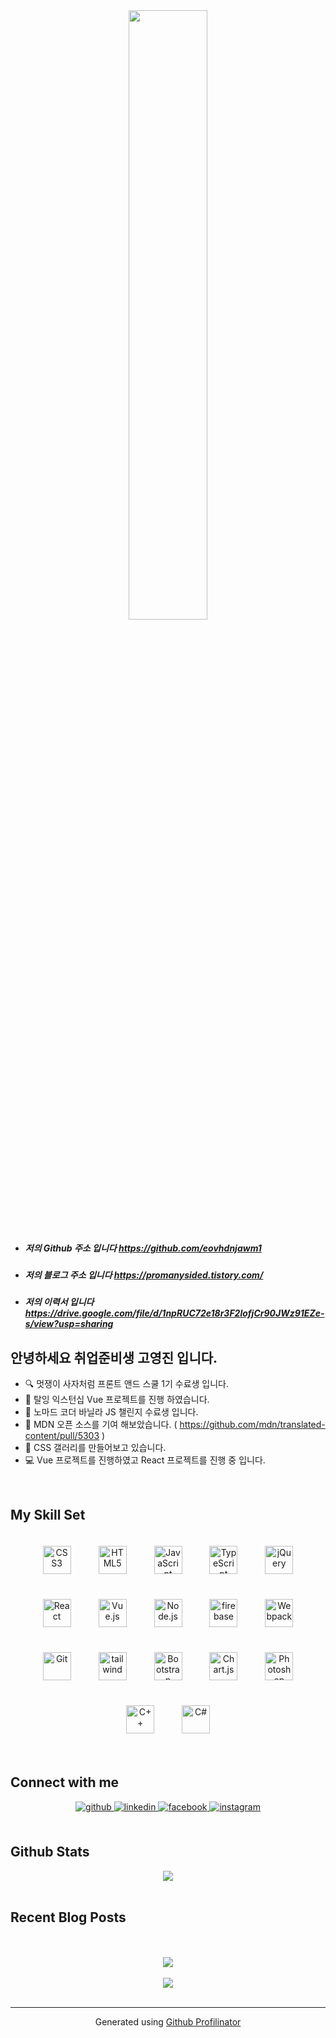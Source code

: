 <div align="center">
<img src="https://rishavanand.github.io/static/images/greetings.gif" align="center" style="width: 50%" />
</div>  
  

- ##### 저의 Github 주소 입니다 https://github.com/eovhdnjawm1  
- ##### 저의 블로그 주소 입니다 https://promanysided.tistory.com/
- ##### 저의 이력서 입니다 https://drive.google.com/file/d/1npRUC72e18r3F2lofjCr90JWz91EZe-s/view?usp=sharing
  
## 안녕하세요 취업준비생 고영진 입니다.
- 🔍 멋쟁이 사자처럼 프론트 앤드 스쿨 1기 수료생 입니다.
- 🧾 탈잉 익스턴십 Vue 프로젝트를 진행 하였습니다.
- 🧾 노마드 코더 바닐라 JS 챌린지 수료생 입니다.
- 🧾 MDN 오픈 소스를 기여 해보았습니다. ( https://github.com/mdn/translated-content/pull/5303 )
- 📙 CSS 갤러리를 만들어보고 있습니다.
- 💻 Vue 프로젝트를 진행하였고 React 프로젝트를 진행 중 입니다.

<br/>  


## My Skill Set  
 
<div align="center">  
<img style="margin: 20px" src="https://profilinator.rishav.dev/skills-assets/css3-original-wordmark.svg" alt="CSS3" height="45" />  
<img style="margin: 20px" src="https://profilinator.rishav.dev/skills-assets/html5-original-wordmark.svg" alt="HTML5" height="45" />  
<img style="margin: 20px" src="https://profilinator.rishav.dev/skills-assets/javascript-original.svg" alt="JavaScript" height="45" />  
<img style="margin: 20px" src="https://profilinator.rishav.dev/skills-assets/typescript-original.svg" alt="TypeScript" height="45" />  
<img style="margin: 20px" src="https://profilinator.rishav.dev/skills-assets/jquery.png" alt="jQuery" height="45" />  
<img style="margin: 20px" src="https://profilinator.rishav.dev/skills-assets/react-original-wordmark.svg" alt="React" height="45" />  
<img style="margin: 20px" src="https://profilinator.rishav.dev/skills-assets/vuejs-original-wordmark.svg" alt="Vue.js" height="45" />  
<img style="margin: 20px" src="https://profilinator.rishav.dev/skills-assets/nodejs-original-wordmark.svg" alt="Node.js" height="45" />  
<img style="margin: 20px" src="https://profilinator.rishav.dev/skills-assets/firebase.png" alt="firebase" height="45" />  
<img style="margin: 20px" src="https://profilinator.rishav.dev/skills-assets/webpack-original.svg" alt="Webpack" height="45" />  
<img style="margin: 20px" src="https://profilinator.rishav.dev/skills-assets/git-scm-icon.svg" alt="Git" height="45" />  
<img style="margin: 20px" src="https://upload.wikimedia.org/wikipedia/commons/thumb/d/d5/Tailwind_CSS_Logo.svg/2048px-Tailwind_CSS_Logo.svg.png" alt="tailwind" height="45" />  
<img style="margin: 20px" src="https://profilinator.rishav.dev/skills-assets/bootstrap-plain.svg" alt="Bootstrap" height="45" />  
<img style="margin: 20px" src="https://profilinator.rishav.dev/skills-assets/logo-title.svg" alt="Chart.js" height="45" />  
<img style="margin: 20px" src="https://profilinator.rishav.dev/skills-assets/photoshop-plain.svg" alt="Photoshop" height="45" />    
<img style="margin: 20px" src="https://profilinator.rishav.dev/skills-assets/cplusplus-original.svg" alt="C++" height="45" />  
<img style="margin: 20px" src="https://profilinator.rishav.dev/skills-assets/csharp-original.svg" alt="C#" height="45" />  
</div>



<br/>  


## Connect with me  
<div align="center">
<a href="https://github.com/rishavanand" target="_blank">
<img src=https://img.shields.io/badge/github-%2324292e.svg?&style=for-the-badge&logo=github&logoColor=white alt=github style="margin-bottom: 5px;" />
</a>
<a href="https://linkedin.com/in/rishavanand" target="_blank">
<img src=https://img.shields.io/badge/linkedin-%231E77B5.svg?&style=for-the-badge&logo=linkedin&logoColor=white alt=linkedin style="margin-bottom: 5px;" />
</a>
<a href="https://www.facebook.com/iamrishavanand" target="_blank">
<img src=https://img.shields.io/badge/facebook-%232E87FB.svg?&style=for-the-badge&logo=facebook&logoColor=white alt=facebook style="margin-bottom: 5px;" />
</a>
<a href="https://instagram.com/iamrishavanand" target="_blank">
<img src=https://img.shields.io/badge/instagram-%23000000.svg?&style=for-the-badge&logo=instagram&logoColor=white alt=instagram style="margin-bottom: 5px;" />
</a>  
</div>  
  

<br/>  


## Github Stats  
<div align="center"><img src="https://github-readme-stats.vercel.app/api?username=eovhdnjawm1&show_icons=true&count_private=true&hide_border=true" align="center" /></div>  

<br/>  


## Recent Blog Posts  
  

<br/>  

  

<br/>  

<div align="center">
<img src="https://komarev.com/ghpvc/?username=rishavanand&&style=flat-square" align="center" />
</div>  
  

<br/>  

<div align="center">
            <a href="https://www.buymeacoffee.com/rishavanand" target="_blank" style="display: inline-block;">
                <img
                    src="https://img.shields.io/badge/Donate-Buy%20Me%20A%20Coffee-orange.svg?style=flat-square" 
                    align="center"
                />
            </a></div>
<br />

----
<div align="center">Generated using <a href="https://profilinator.rishav.dev/" target="_blank">Github Profilinator</a></div>
